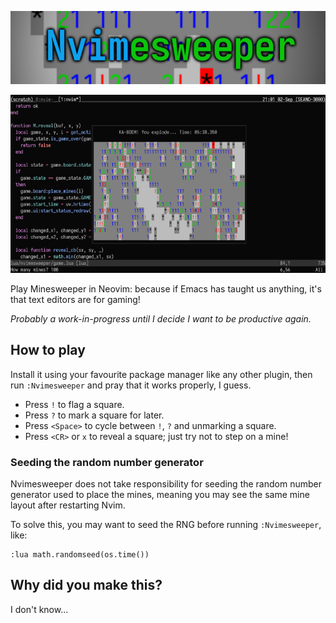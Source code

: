 ![Banner Image](./media/nvimesweeper.png)

![Screenshot](./media/screenshot.png)

Play Minesweeper in Neovim: because if Emacs has taught us anything, it's that
text editors are for gaming!

_Probably a work-in-progress until I decide I want to be productive again._

## How to play

Install it using your favourite package manager like any other plugin, then run
`:Nvimesweeper` and pray that it works properly, I guess.

- Press `!` to flag a square.
- Press `?` to mark a square for later.
- Press `<Space>` to cycle between `!`, `?` and unmarking a square.
- Press `<CR>` or `x` to reveal a square; just try not to step on a mine!

### Seeding the random number generator

Nvimesweeper does not take responsibility for seeding the random number
generator used to place the mines, meaning you may see the same mine layout
after restarting Nvim.

To solve this, you may want to seed the RNG before running `:Nvimesweeper`,
like:

```vim
:lua math.randomseed(os.time())
```

## Why did you make this?

I don't know...
